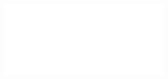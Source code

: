 <p align="center">
<a href="https://github.com/juliustnt">
    <img src="./SV Graphics Testing/about.svg">
</a>
</p>
